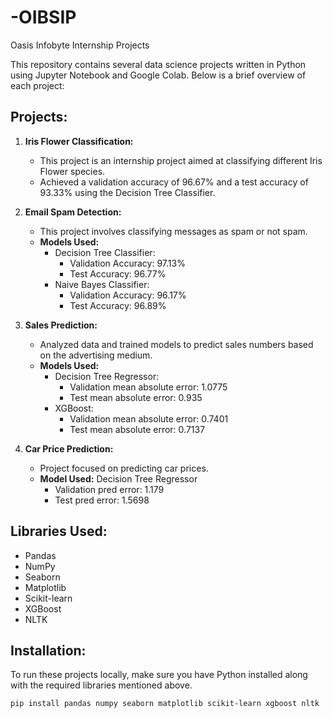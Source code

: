 # -OIBSIP
Oasis Infobyte Internship Projects

This repository contains several data science projects written in Python using Jupyter Notebook and Google Colab. Below is a brief overview of each project:

## Projects:

1. **Iris Flower Classification:**
   - This project is an internship project aimed at classifying different Iris Flower species.
   - Achieved a validation accuracy of 96.67% and a test accuracy of 93.33% using the Decision Tree Classifier.
   
2. **Email Spam Detection:**
   - This project involves classifying messages as spam or not spam.
   - **Models Used:**
     - Decision Tree Classifier:
       - Validation Accuracy: 97.13%
       - Test Accuracy: 96.77%
     - Naive Bayes Classifier:
       - Validation Accuracy: 96.17%
       - Test Accuracy: 96.89%

3. **Sales Prediction:**
   - Analyzed data and trained models to predict sales numbers based on the advertising medium.
   - **Models Used:**
     - Decision Tree Regressor:
       - Validation mean absolute error: 1.0775
       - Test mean absolute error: 0.935
     - XGBoost:
       - Validation mean absolute error: 0.7401
       - Test mean absolute error: 0.7137

4. **Car Price Prediction:**
   - Project focused on predicting car prices.
   - **Model Used:** Decision Tree Regressor
     - Validation pred error: 1.179
     - Test pred error: 1.5698

## Libraries Used:

- Pandas
- NumPy
- Seaborn
- Matplotlib
- Scikit-learn
- XGBoost
- NLTK

## Installation:

To run these projects locally, make sure you have Python installed along with the required libraries mentioned above.

```bash
pip install pandas numpy seaborn matplotlib scikit-learn xgboost nltk


